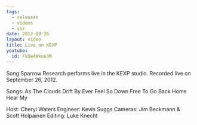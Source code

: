```yaml
---
tags:
  - releases
  - videos
  - ssr
date: 2012-09-26
layout: video
title: Live on KEXP
youtube:
  id: FkQe4Wkuu3M
---
```


Song Sparrow Research performs live in the KEXP studio. Recorded live on
September 26, 2012.

Songs:
As The Clouds Drift By
Ever Feel So Down
Free To Go Back Home
Hear My

Host: Cheryl Waters
Engineer: Kevin Suggs
Cameras: Jim Beckmann & Scott Holpainen
Editing: Luke Knecht
